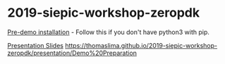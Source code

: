 # 2019-siepic-workshop-zeropdk


[Pre-demo installation](https://thomaslima.github.io/2019-siepic-workshop-zeropdk/presentation/Demo%20Preparation) - Follow this if you don't have python3 with pip.

[Presentation Slides](https://thomaslima.github.io/2019-siepic-workshop-zeropdk/1.%20Presentation.slides.html)
https://thomaslima.github.io/2019-siepic-workshop-zeropdk/presentation/Demo%20Preparation
